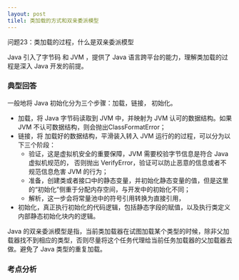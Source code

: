 ```yaml
---
layout: post
tilel: 类加载的方式和双亲委派模型
---
```

问题23：类加载的过程，什么是双亲委派模型

Java 引入了字节码 和 JVM ，提供了 Java 语言跨平台的能力，理解类加载的过程是深入 Java 开发的前提。

### 典型回答

一般地将 Java 初始化分为三个步骤：加载，链接， 初始化。

* 加载，将 Java 字节码读取到 JVM 中，并映射为 JVM 认可的数据结构。如果 JVM 不认可数据结构，则会抛出ClassFormatError；
* 链接，将 加载好的数据结构，平滑装入转入 JVM 运行的的过程，可以分为以下三个阶段：
  * 验证，这是虚拟机安全的重要保障，JVM 需要校验字节信息是符合 Java 虚拟机规范的， 否则抛出 VerifyError，验证可以防止恶意的信息或者不规范信息危害 JVM 的行为；
  * 准备，创建类或者接口中的静态变量，并初始化静态变量的值，但是这里的“初始化”侧重于分配内存空间，与开发中的初始化不同；
  * 解析，这一步会将常量池中的符号引用转换为直接引用，
* 初始化，真正执行初始化的代码逻辑，包括静态字段的赋值，以及执行类定义内部静态初始化块内的逻辑。


Java 的双亲委派模型是指，当前类加载器在试图加载某个类型的时候，除非父加载器找不到相应的类型，否则尽量将这个任务代理给当前任务加载器的父加载器去做。避免了 Java 类型的重复加载。

### 考点分析

